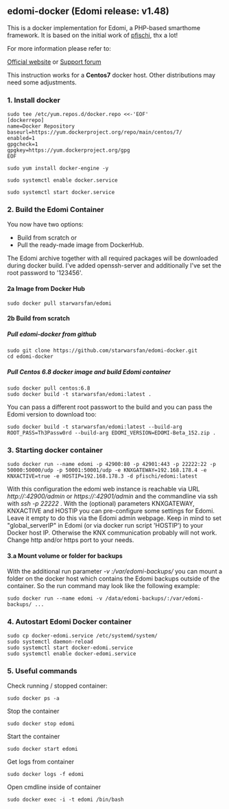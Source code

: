 ## edomi-docker (Edomi release: v1.48)
 
 This is a docker implementation for Edomi, a PHP-based smarthome framework.
 It is based on the initial work of [pfischi](https://github.com/pfischi/edomi-docker), thx a lot!

 For more information please refer to:
 
 [Official website](http://www.edomi.de/) or [Support forum](https://knx-user-forum.de/forum/projektforen/edomi)

 This instruction works for a <b>Centos7</b> docker host. Other distributions may need some adjustments.


### 1. Install docker

```shell
sudo tee /etc/yum.repos.d/docker.repo <<-'EOF'
[dockerrepo]
name=Docker Repository
baseurl=https://yum.dockerproject.org/repo/main/centos/7/
enabled=1
gpgcheck=1
gpgkey=https://yum.dockerproject.org/gpg
EOF
```

```shell
sudo yum install docker-engine -y
```
```shell
sudo systemctl enable docker.service
```
```shell
sudo systemctl start docker.service
```

### 2. Build the Edomi Container

You now have two options: 
- Build from scratch or 
- Pull the ready-made image from DockerHub. 

The Edomi archive together with all required packages will be downloaded during docker build. 
I've added openssh-server and additionally I've set the root password to '123456'.

#### 2a Image from Docker Hub

```shell
sudo docker pull starwarsfan/edomi
```

#### 2b Build from scratch

##### Pull edomi-docker from github

```shell
sudo git clone https://github.com/starwarsfan/edomi-docker.git
cd edomi-docker
```

##### Pull Centos 6.8 docker image and build Edomi container

```shell
sudo docker pull centos:6.8
sudo docker build -t starwarsfan/edomi:latest .
```

You can pass a different root passwort to the build and you can pass the Edomi version to download too:

```shell
sudo docker build -t starwarsfan/edomi:latest --build-arg ROOT_PASS=Th3Passw0rd --build-arg EDOMI_VERSION=EDOMI-Beta_152.zip .
```


### 3. Starting docker container

```shell
sudo docker run --name edomi -p 42900:80 -p 42901:443 -p 22222:22 -p 50000:50000/udp -p 50001:50001/udp -e KNXGATEWAY=192.168.178.4 -e KNXACTIVE=true -e HOSTIP=192.168.178.3 -d pfischi/edomi:latest
```

With this configuration the edomi web instance is reachable via URL _http://<docker-host-ip>:42900/admin_ or 
_https://<docker-host-ip>:42901/admin_ and the commandline via ssh with _ssh -p 22222 <docker-host-ip>_.
With the (optional) parameters KNXGATEWAY, KNXACTIVE and HOSTIP you can pre-configure some settings for Edomi. 
Leave it empty to do this via the Edomi admin webpage. Keep in mind to set "global_serverIP" in Edomi (or via 
docker run script 'HOSTIP') to your Docker host IP. Otherwise the KNX communication probably will not work.
Change http and/or https port to your needs.

#### 3.a Mount volume or folder for backups

With the additional run parameter _-v <host-folder>:/var/edomi-backups/_ you can mount a folder on the docker 
host which contains the Edomi backups outside of the container. So the run command may look like the following example:

```shell
sudo docker run --name edomi -v /data/edomi-backups/:/var/edomi-backups/ ...
```


### 4. Autostart Edomi Docker container

```shell
sudo cp docker-edomi.service /etc/systemd/system/
sudo systemctl daemon-reload
sudo systemctl start docker-edomi.service
sudo systemctl enable docker-edomi.service
```

### 5. Useful commands

Check running / stopped container:

```shell
sudo docker ps -a
```

Stop the container

```shell
sudo docker stop edomi
```

Start the container

```shell
sudo docker start edomi
```

Get logs from container

```shell
sudo docker logs -f edomi
```

Open cmdline inside of container

```shell
sudo docker exec -i -t edomi /bin/bash
```
